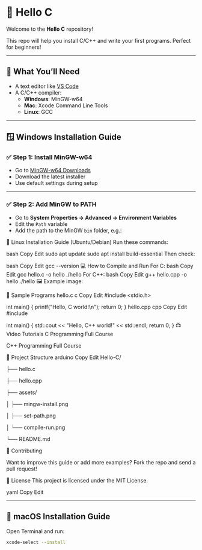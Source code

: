 # 👋 Hello C

Welcome to the **Hello C** repository!

This repo will help you install C/C++ and write your first programs. Perfect for beginners!

---

## 🧰 What You’ll Need

- A text editor like [VS Code](https://code.visualstudio.com/)
- A C/C++ compiler:
  - **Windows**: MinGW-w64
  - **Mac**: Xcode Command Line Tools
  - **Linux**: GCC

---

## 🪟 Windows Installation Guide

### ✅ Step 1: Install MinGW-w64

- Go to [MinGW-w64 Downloads](https://www.mingw-w64.org/downloads/)
- Download the latest installer
- Use default settings during setup


---

### ✅ Step 2: Add MinGW to PATH

- Go to **System Properties → Advanced → Environment Variables**
- Edit the `Path` variable
- Add the path to the MinGW `bin` folder, e.g.:

🐧 Linux Installation Guide (Ubuntu/Debian)
Run these commands:

bash
Copy
Edit
sudo apt update
sudo apt install build-essential
Then check:

bash
Copy
Edit
gcc --version
💻 How to Compile and Run
For C:
bash
Copy
Edit
gcc hello.c -o hello
./hello
For C++:
bash
Copy
Edit
g++ hello.cpp -o hello
./hello
🖼 Example image:

🧪 Sample Programs
hello.c
c
Copy
Edit
#include <stdio.h>

int main() {
    printf("Hello, C world!\n");
    return 0;
}
hello.cpp
cpp
Copy
Edit
#include <iostream>

int main() {
    std::cout << "Hello, C++ world!" << std::endl;
    return 0;
}
📺 Video Tutorials
C Programming Full Course

C++ Programming Full Course

📁 Project Structure
arduino
Copy
Edit
Hello-C/

├── hello.c

├── hello.cpp

├── assets/

│   ├── mingw-install.png

│   ├── set-path.png

│   └── compile-run.png

└── README.md

🤝 Contributing

Want to improve this guide or add more examples? Fork the repo and send a pull request!

📜 License
This project is licensed under the MIT License.

yaml
Copy
Edit

---


## 🍎 macOS Installation Guide

Open Terminal and run:

```bash
xcode-select --install
